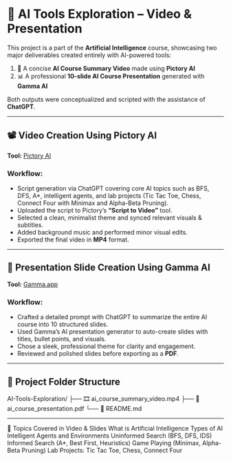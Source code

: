 # 🤖 AI Tools Exploration – Video & Presentation

This project is a part of the **Artificial Intelligence** course, showcasing two major deliverables created entirely with AI-powered tools:

1. 🎥 A concise **AI Course Summary Video** made using **Pictory AI**  
2. 📊 A professional **10-slide AI Course Presentation** generated with **Gamma AI**

Both outputs were conceptualized and scripted with the assistance of **ChatGPT**.

---

## 📽️ Video Creation Using Pictory AI

**Tool:** [Pictory AI](https://pictory.ai)

### Workflow:
- Script generation via ChatGPT covering core AI topics such as BFS, DFS, A*, intelligent agents, and lab projects (Tic Tac Toe, Chess, Connect Four with Minimax and Alpha-Beta Pruning).
- Uploaded the script to Pictory’s **“Script to Video”** tool.
- Selected a clean, minimalist theme and synced relevant visuals & subtitles.
- Added background music and performed minor visual edits.
- Exported the final video in **MP4** format.

---

## 📑 Presentation Slide Creation Using Gamma AI

**Tool:** [Gamma.app](https://gamma.app)

### Workflow:
- Crafted a detailed prompt with ChatGPT to summarize the entire AI course into 10 structured slides.
- Used Gamma’s AI presentation generator to auto-create slides with titles, bullet points, and visuals.
- Chose a sleek, professional theme for clarity and engagement.
- Reviewed and polished slides before exporting as a **PDF**.

---

## 📂 Project Folder Structure

AI-Tools-Exploration/
├── 🎞️ ai_course_summary_video.mp4
├── 📄 ai_course_presentation.pdf
└── 📜 README.md

---
🧠 Topics Covered in Video & Slides
What is Artificial Intelligence
Types of AI
Intelligent Agents and Environments
Uninformed Search (BFS, DFS, IDS)
Informed Search (A*, Best First, Heuristics)
Game Playing (Minimax, Alpha-Beta Pruning)
Lab Projects: Tic Tac Toe, Chess, Connect Four
